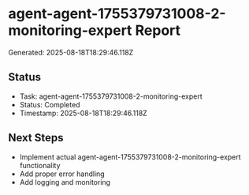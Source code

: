# agent-agent-1755379731008-2-monitoring-expert Report

Generated: 2025-08-18T18:29:46.118Z

## Status
- Task: agent-agent-1755379731008-2-monitoring-expert
- Status: Completed
- Timestamp: 2025-08-18T18:29:46.118Z

## Next Steps
- Implement actual agent-agent-1755379731008-2-monitoring-expert functionality
- Add proper error handling
- Add logging and monitoring
